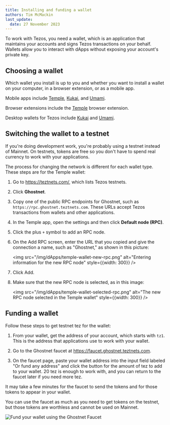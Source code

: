 ```yaml
---
title: Installing and funding a wallet
authors: Tim McMackin
last_update:
  date: 27 November 2023
---
```


To work with Tezos, you need a wallet, which is an application that maintains your accounts and signs Tezos transactions on your behalf.
Wallets allow you to interact with dApps without exposing your account's private key.

## Choosing a wallet

Which wallet you install is up to you and whether you want to install a wallet on your computer, in a browser extension, or as a mobile app.

Mobile apps include [Temple](https://templewallet.com/), [Kukai](https://wallet.kukai.app/), and [Umami](https://umamiwallet.com/).

Browser extensions include the [Temple](https://templewallet.com/) browser extension.

Desktop wallets for Tezos include [Kukai](https://wallet.kukai.app/) and [Umami](https://umamiwallet.com/).

## Switching the wallet to a testnet

If you're doing development work, you're probably using a testnet instead of Mainnet.
On testnets, tokens are free so you don't have to spend real currency to work with your applications.

The process for changing the network is different for each wallet type.
These steps are for the Temple wallet:

1. Go to https://teztnets.com/, which lists Tezos testnets.
1. Click **Ghostnet**.
1. Copy one of the public RPC endpoints for Ghostnet, such as `https://rpc.ghostnet.teztnets.com`.
These URLs accept Tezos transactions from wallets and other applications.
1. In the Temple app, open the settings and then click **Default node (RPC)**.
1. Click the plus `+` symbol to add an RPC node.
1. On the Add RPC screen, enter the URL that you copied and give the connection a name, such as "Ghostnet," as shown in this picture:

    <img src="/img/dApps/temple-wallet-new-rpc.png" alt="Entering information for the new RPC node" style={{width: 300}} />
1. Click Add.
1. Make sure that the new RPC node is selected, as in this image:

    <img src="/img/dApps/temple-wallet-selected-rpc.png" alt="The new RPC node selected in the Temple wallet" style={{width: 300}} />

## Funding a wallet

Follow these steps to get testnet tez for the wallet:

1. From your wallet, get the address of your account, which starts with `tz1`.
This is the address that applications use to work with your wallet.

1. Go to the Ghostnet faucet at https://faucet.ghostnet.teztnets.com.

1. On the faucet page, paste your wallet address into the input field labeled "Or fund any address" and click the button for the amount of tez to add to your wallet.
20 tez is enough to work with, and you can return to the faucet later if you need more tez.

It may take a few minutes for the faucet to send the tokens and for those tokens to appear in your wallet.

You can use the faucet as much as you need to get tokens on the testnet, but those tokens are worthless and cannot be used on Mainnet.

![Fund your wallet using the Ghostnet Faucet](/img/tutorials/wallet-funding.png)
